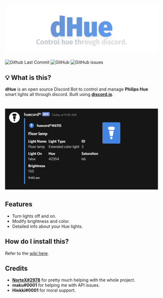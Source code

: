 # ![Huucord](images/dhue_banner.png)
![Github Last Commit](https://img.shields.io/github/last-commit/flyxn/huucord?color=%233F84E5&logo=github)
![GitHub](https://img.shields.io/github/license/flyxn/dhue?color=%233F84E5)
![GitHub issues](https://img.shields.io/github/issues/flyxn/dhue?color=%233F84E5&logo=GITHUB)

## 💡 What is this?
**dHue** is an open source Discord Bot to control and manage **Philips Hue** smart lights all through discord. Built using [**discord.js**](https://github.com/discordjs/discord.js).

# ![info](images/info.png)

## Features
- Turn lights off and on.
- Modify brightness and color.
- Detailed info about your Hue lights.

## How do I install this?
  Refer to the [wiki here](https://github.com/flyxn/dHue/wiki/Installation).

## Credits
  - **[NorteX#2978](https://nortex.xyz/)** for pretty much helping with the whole project.
  - **maku#0001** for helping me with API issues.
  - **Hiekki#0001** for moral support.
